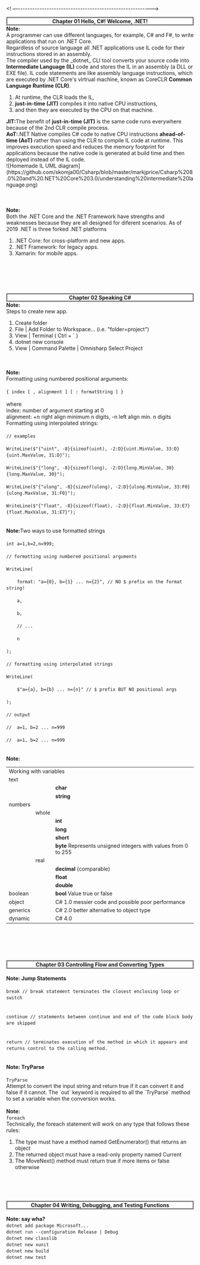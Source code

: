 <style>
.center {
  text-align: center;
  border: 3px solid gray;
}
</style>
<! ––-------------------------------------------------------->
<div class="center">
  <b>Chapter 01 Hello, C#! Welcome, .NET!</b>
</div>
<b>Note:</b><br>
A programmer can use different languages, for example, C# and F#, to write applications that run on .NET Core. <br>Regardless of source language all .NET applications use IL code for their instructions stored in an assembly. <br> The compiler used by the _dotnet_ CLI tool converts your source code into <b>Intermediate Language (IL)</b> code and stores the IL in an assembly (a DLL or EXE file). IL code statements are like assembly language instructions, which are executed by .NET Core's virtrual machine, known as CoreCLR <b>Common Language Runtime (CLR)</b>.
<ol>
	<li>At runtime, the CLR loads the IL, </li>
	<li><b>just-in-time (JIT)</b> compiles it into native CPU instructions, </li>
	<li>and then they are executed by the CPU on that machine.</li>
</ol>
<b>JIT:</b>The benefit of <b>just-in-time (JIT)</b> is the same code runs everywhere because of the 2nd CLR compile process.<br>
<b>AoT:</b>.NET Native compiles C# code to native CPU instructions <b>ahead-of-time (AoT)</b> rather than using the CLR to compile IL code at runtime. This improves execution speed and reduces the memory footprint for applications because the native code is generated at build time and then deployed instead of the IL code. 
<br>
![Homemade IL UML diagram](https://github.com/skomja00/Csharp/blob/master/markjprice/Csharp%208.0%20and%20.NET%20Core%203.0/understanding%20intermediate%20language.png)<br>
<br>
<br><br><b>Note:</b><br>
Both the .NET Core and the .NET Framework have strengths and weaknesses because they are all designed for diferent scenarios. As of 2019 .NET is three forked .NET platforms
<ol>
	<li>.NET Core: for cross-platform and new apps.
	<li>.NET Framework: for legacy apps.
	<li>Xamarin: for mobile apps.
</ol>
<br>
<br>
<br>
<br>
<br>
<! ––-------------------------------------------------------->
<div class="center">
  <b>Chapter 02 Speaking C#</b>
</div>
<b>Note:</b><br>
Steps to create new app.
<ol>
	<li>Create folder<br>
	<li>File | Add Folder to Workspace... (i.e. "folder=project")<br>
	<li>View | Terminal ( Ctrl + ` )<br>
	<li>dotnet new console<br>
	<li>View | Command Palette | Omnisharp Select Project<br>
</ol>
<br>
<br>
<b>Note:</b><br>
Formatting using numbered positional arguments:<br>
<code>
{ index [ , alignment ] [ : formatString ] }<br>
</code>
where<br>
index: number of argument starting at 0<br>
alignment: +n right align minimum n digits, -n left align min. n digits<br>
Formatting using interpolated strings:<br>
<code>
// examples
</code>
<code>
WriteLine($"{"uint", -8}{sizeof(uint), -2:D}{uint.MinValue, 33:D}{uint.MaxValue, 31:D}");
</code>
<code>
WriteLine($"{"long", -8}{sizeof(long), -2:D}{long.MinValue, 30}{long.MaxValue, 30}");
</code>
<code>
WriteLine($"{"ulong", -8}{sizeof(ulong), -2:D}{ulong.MinValue, 33:F0}{ulong.MaxValue, 31:F0}");
</code>
<code>
WriteLine($"{"float", -8}{sizeof(float), -2:D}{float.MinValue, 33:E7}{float.MaxValue, 31:E7}");
</code>
<br>
<br>
<b>Note:</b>Two ways to use formatted strings<br>
<code>
int a=1,b=2,n=999;<br>
// formatting using numbered positional arguments<br>
WriteLine(<br>
&nbsp;&nbsp;&nbsp;&nbsp;format: "a={0}, b={1} ... n={2}", // NO $ prefix on the format string!<br>
&nbsp;&nbsp;&nbsp;&nbsp;a,<br>
&nbsp;&nbsp;&nbsp;&nbsp;b,<br>
&nbsp;&nbsp;&nbsp;&nbsp;// ...<br>
&nbsp;&nbsp;&nbsp;&nbsp;n<br>
);<br>
// formatting using interpolated strings<br>
WriteLine(<br>
&nbsp;&nbsp;&nbsp;&nbsp;$"a={a}, b={b} ... n={n}" // $ prefix BUT NO positional args<br>
);<br>
// output<br>
//  a=1, b=2 ... n=999<br>
//  a=1, b=2 ... n=999
</code>
<br>
<br>
<b>Note:</b>
<table>
<tr>
  <td colspan="3">Working with variables</td>
</tr>
<tr>
    <td colspan="3">text</td>
</tr>
<tr>
    <td></td>
    <td></td>
    <td><b>char</b></td>
</tr>
<tr>
    <td></td>
    <td></td>
    <td><b>string</b><br>  </td>
</tr>
<tr>
    <td colspan="3">numbers</td>
</tr>
<tr>
    <td></td>
    <td>whole</td>
    <td></td>
</tr>
<tr>
    <td></td>
    <td></td>
    <td><b>int</b></td>
<tr>
    <td></td>
    <td></td>
    <td><b>long</b></td>
</tr>
<tr>
    <td></td>
    <td></td>
    <td><b>short</b></td>
</tr>
<tr>
    <td></td>
    <td></td>
    <td><b>byte</b> Represents unsigned integers with values from 0 to 255</td>
</tr>
<tr>
    <td></td>
    <td>real</td>
    <td></td>
</tr>
<tr>
    <td></td>
    <td></td>
    <td><b>decimal</b> (comparable)</td>
</tr>
<tr>
    <td></td>
    <td></td>
    <td><b>float</b></td>
</tr>
<tr>
    <td></td>
    <td></td>
    <td><b>double</b></td>
</tr>
<tr>
    <td>boolean</td>
    <td></td>
    <td><b>bool</b> Value true or false</td>
</tr>
<tr>
    <td>object</td>
    <td></td>
    <td>C# 1.0 messier code and possible poor performance</td>
</tr>
<tr>
    <td>generics</td>
    <td></td>
    <td>C# 2.0 better alternative to object type</td>
</tr>
<tr>
    <td>dynamic</td>
    <td></td>
    <td>C# 4.0 </td>
</tr>
</table>
<br>
<br>
<br>
<br>
<br>
<! ––-------------------------------------------------------->
<div class="center">
  <b>Chapter 03 Controlling Flow and Converting Types</b>
</div><br>
<b>Note: Jump Statements</b><br>
<code>
break // break statement terminates the closest enclosing loop or switch 
</code><br>
<code>
continue // statements between continue and end of the code block body are skipped
</code><br>
<code>
return // terminates execution of the method in which it appears and returns control to the calling method.
</code>
<br>
<br>
<b>Note: TryParse</b><br>
<code>
TryParse
</code>
Attempt to convert the input string and return true if it can convert it and false if it cannot. The `out` keyword is required to all the `TryParse` method to set a variable when the conversion works.
<br>
<br>
<b>Note:</b>
<code>
foreach
</code> Technically, the foreach statement will work on any type that follows these rules:<br>
<ol>
	<li>The type must have a method named GetEnumerator() that returns an object
	<li>The returned object must have a read-only property named Current
	<li>The MoveNext() method must return true if more items or false otherwise
</ol>
<br>
<br>
<br>
<br>
<! ––-------------------------------------------------------->
<div class="center">
  <b>Chapter 04 Writing, Debugging, and Testing Functions</b>
</div><br>
<b>Note: say wha?</b><br>
<code>dotnet add package Microsoft...</code><br>
<code>dotnet run --configuration Release | Debug</code><br>
<code>dotnet new classlib</code><br>
<code>dotnet new xunit</code><br>
<code>dotnet new build</code><br>
<code>dotnet new test</code><br>
